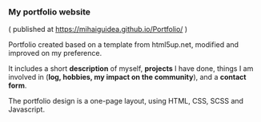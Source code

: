### My portfolio website
( published at https://mihaiguidea.github.io/Portfolio/ )

Portfolio created based on a template from html5up.net, modified and improved on my preference. 

It includes a short **description** of myself, **projects** I have done, things I am involved in (**log, hobbies, my impact on the community**), and a **contact form**.

The portfolio design is a one-page layout, using HTML, CSS, SCSS and Javascript.
